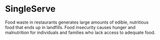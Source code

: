 # SingleServe
Food waste in restaurants generates large amounts of edible, nutritious food that ends up in landfills. Food insecurity causes hunger and malnutrition for individuals and families who lack access to adequate food.
